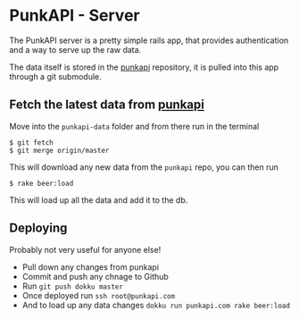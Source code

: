 # PunkAPI - Server

The PunkAPI server is a pretty simple rails app, that provides authentication and a way to serve up the raw data.

The data itself is stored in the [punkapi](https://github.com/samjbmason/punkapi) repository, it is pulled into this app through a git submodule.

## Fetch the latest data from [punkapi](https://github.com/samjbmason/punkapi)
Move into the `punkapi-data` folder and from there run in the terminal

```
$ git fetch
$ git merge origin/master
```

This will download any new data from the `punkapi` repo, you can then run

```
$ rake beer:load
```

This will load up all the data and add it to the db.

## Deploying
Probably not very useful for anyone else!

- Pull down any changes from punkapi
- Commit and push any chnage to Github
- Run `git push dokku master`
- Once deployed run `ssh root@punkapi.com`
- And to load up any data changes `dokku run punkapi.com rake beer:load`
